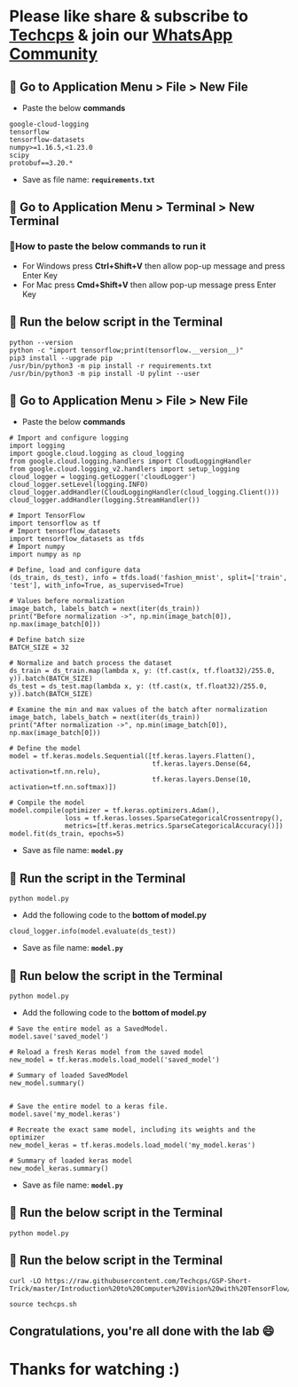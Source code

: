 
# Please like share & subscribe to [Techcps](https://www.youtube.com/@techcps) & join our [WhatsApp Community](https://whatsapp.com/channel/0029Va9nne147XeIFkXYv71A)

## 🚨 Go to Application Menu > File > New File
- Paste the below **commands**
```
google-cloud-logging
tensorflow
tensorflow-datasets
numpy>=1.16.5,<1.23.0
scipy
protobuf==3.20.*
```
- Save as file name: **`requirements.txt`**

## 🚨 Go to Application Menu > Terminal > New Terminal
### 🚨How to paste the below commands to run it
- For Windows press **Ctrl+Shift+V** then allow pop-up message and press Enter Key
- For Mac press **Cmd+Shift+V** then allow pop-up message press Enter Key

## 🚨 Run the below script in the Terminal
```
python --version
python -c "import tensorflow;print(tensorflow.__version__)"
pip3 install --upgrade pip
/usr/bin/python3 -m pip install -r requirements.txt
/usr/bin/python3 -m pip install -U pylint --user
```

## 🚨 Go to Application Menu > File > New File
- Paste the below **commands**

```
# Import and configure logging
import logging
import google.cloud.logging as cloud_logging
from google.cloud.logging.handlers import CloudLoggingHandler
from google.cloud.logging_v2.handlers import setup_logging
cloud_logger = logging.getLogger('cloudLogger')
cloud_logger.setLevel(logging.INFO)
cloud_logger.addHandler(CloudLoggingHandler(cloud_logging.Client()))
cloud_logger.addHandler(logging.StreamHandler())

# Import TensorFlow
import tensorflow as tf
# Import tensorflow_datasets
import tensorflow_datasets as tfds
# Import numpy
import numpy as np

# Define, load and configure data
(ds_train, ds_test), info = tfds.load('fashion_mnist', split=['train', 'test'], with_info=True, as_supervised=True)

# Values before normalization
image_batch, labels_batch = next(iter(ds_train))
print("Before normalization ->", np.min(image_batch[0]), np.max(image_batch[0]))

# Define batch size
BATCH_SIZE = 32

# Normalize and batch process the dataset
ds_train = ds_train.map(lambda x, y: (tf.cast(x, tf.float32)/255.0, y)).batch(BATCH_SIZE)
ds_test = ds_test.map(lambda x, y: (tf.cast(x, tf.float32)/255.0, y)).batch(BATCH_SIZE)

# Examine the min and max values of the batch after normalization
image_batch, labels_batch = next(iter(ds_train))
print("After normalization ->", np.min(image_batch[0]), np.max(image_batch[0]))

# Define the model
model = tf.keras.models.Sequential([tf.keras.layers.Flatten(),
                                    tf.keras.layers.Dense(64, activation=tf.nn.relu),
                                    tf.keras.layers.Dense(10, activation=tf.nn.softmax)])

# Compile the model
model.compile(optimizer = tf.keras.optimizers.Adam(),
              loss = tf.keras.losses.SparseCategoricalCrossentropy(),
              metrics=[tf.keras.metrics.SparseCategoricalAccuracy()])
model.fit(ds_train, epochs=5)
```
- Save as file name: **`model.py`**

## 🚨 Run the script in the Terminal
```
python model.py
```

- Add the following code to the **bottom of model.py**
```
cloud_logger.info(model.evaluate(ds_test))
```
- Save as file name: **`model.py`**

## 🚨 Run below the script in the Terminal
```
python model.py
```

- Add the following code to the **bottom of model.py**
```
# Save the entire model as a SavedModel.
model.save('saved_model')

# Reload a fresh Keras model from the saved model
new_model = tf.keras.models.load_model('saved_model')

# Summary of loaded SavedModel
new_model.summary()


# Save the entire model to a keras file.
model.save('my_model.keras')

# Recreate the exact same model, including its weights and the optimizer
new_model_keras = tf.keras.models.load_model('my_model.keras')

# Summary of loaded keras model
new_model_keras.summary()
```
- Save as file name: **`model.py`**

## 🚨 Run the below script in the Terminal
```
python model.py
```

## 🚨 Run the below script in the Terminal
```
curl -LO https://raw.githubusercontent.com/Techcps/GSP-Short-Trick/master/Introduction%20to%20Computer%20Vision%20with%20TensorFlow/techcps.sh

source techcps.sh
```

## Congratulations, you're all done with the lab 😄

# Thanks for watching :)
